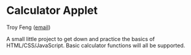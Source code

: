 Calculator Applet
==========================
Troy Feng ([email](mailto:troy.feng@yale.edu))

A small little project to get down and practice the basics of HTML/CSS/JavaScript. Basic calculator functions will all be supported.